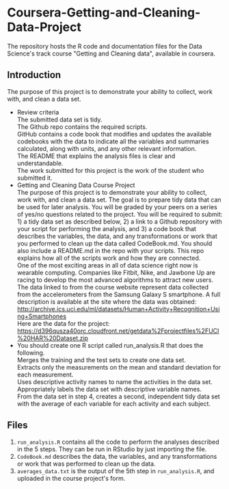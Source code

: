 # Coursera-Getting-and-Cleaning-Data-Project
The repository hosts the R code and documentation files for the Data Science's track course "Getting and Cleaning data", available in coursera.<br>

Introduction
---
The purpose of this project is to demonstrate your ability to collect, work with, and clean a data set.<br>

* Review criteria<br>
The submitted data set is tidy.<br>
The Github repo contains the required scripts.<br>
GitHub contains a code book that modifies and updates the available codebooks with the data to indicate all the variables and summaries calculated, along with units, and any other relevant information.<br>
The README that explains the analysis files is clear and understandable.<br>
The work submitted for this project is the work of the student who submitted it.<br>
* Getting and Cleaning Data Course Project<br>
The purpose of this project is to demonstrate your ability to collect, work with, and clean a data set. The goal is to prepare tidy data that can be used for later analysis. You will be graded by your peers on a series of yes/no questions related to the project. You will be required to submit: 1) a tidy data set as described below, 2) a link to a Github repository with your script for performing the analysis, and 3) a code book that describes the variables, the data, and any transformations or work that you performed to clean up the data called CodeBook.md. You should also include a README.md in the repo with your scripts. This repo explains how all of the scripts work and how they are connected.<br>
One of the most exciting areas in all of data science right now is wearable computing. Companies like Fitbit, Nike, and Jawbone Up are racing to develop the most advanced algorithms to attract new users. The data linked to from the course website represent data collected from the accelerometers from the Samsung Galaxy S smartphone. A full description is available at the site where the data was obtained:<br>
http://archive.ics.uci.edu/ml/datasets/Human+Activity+Recognition+Using+Smartphones<br>
Here are the data for the project:<br>
https://d396qusza40orc.cloudfront.net/getdata%2Fprojectfiles%2FUCI%20HAR%20Dataset.zip<br>
* You should create one R script called run_analysis.R that does the following.<br>
Merges the training and the test sets to create one data set.<br>
Extracts only the measurements on the mean and standard deviation for each measurement.<br>
Uses descriptive activity names to name the activities in the data set.<br>
Appropriately labels the data set with descriptive variable names.<br>
From the data set in step 4, creates a second, independent tidy data set with the average of each variable for each activity and each subject.<br>

Files
---
1. `run_analysis.R` contains all the code to perform the analyses described in the 5 steps. They can be run in RStudio by just importing the file.<br>
2. `CodeBook.md` describes the data, the variables, and any transformations or work that was performed to clean up the data.<br>
3. `averages_data.txt` is the output of the 5th step in `run_analysis.R`, and uploaded in the course project's form.<br>
